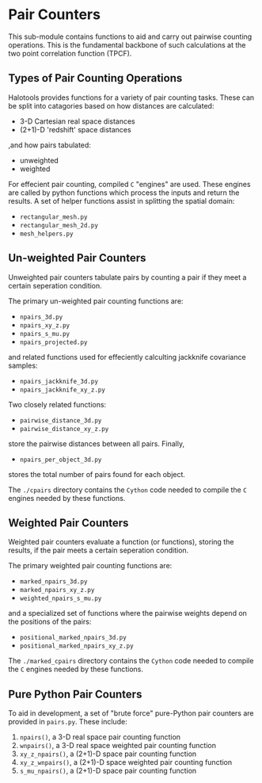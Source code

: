 # Pair Counters

This sub-module contains functions to aid and carry out pairwise counting operations.  This is the fundamental backbone of such calculations at the two point correlation function (TPCF).  


## Types of Pair Counting Operations

Halotools provides functions for a variety of pair counting tasks.  These can be split into catagories based on how distances are calculated:

-  3-D Cartesian real space distances
-  (2+1)-D 'redshift' space distances

,and how pairs tabulated:

-  unweighted
-  weighted

For effecient pair counting, compiled `C` "engines" are used.  These engines are called by python functions which process the inputs and return the results.  A set of helper functions assist in splitting the spatial domain:

-  `rectangular_mesh.py`
-  `rectangular_mesh_2d.py`
-  `mesh_helpers.py`


## Un-weighted Pair Counters

Unweighted pair counters tabulate pairs by counting a pair if they meet a certain seperation condition.

The primary un-weighted pair counting functions are:

-  `npairs_3d.py`
-  `npairs_xy_z.py`
-  `npairs_s_mu.py`
-  `npairs_projected.py`

and related functions used for effeciently calculting jackknife covariance samples:

-  `npairs_jackknife_3d.py`
-  `npairs_jackknife_xy_z.py`

Two closely related functions:

-  `pairwise_distance_3d.py` 
-  `pairwise_distance_xy_z.py`

store the pairwise distances between all pairs.  Finally, 

-  `npairs_per_object_3d.py`

stores the total number of pairs found for each object.  

The `./cpairs` directory contains the `Cython` code needed to compile the `C` engines needed by these functions.


## Weighted Pair Counters

Weighted pair counters evaluate a function (or functions), storing the results, if the pair meets a certain seperation condition. 

The primary weighted pair counting functions are:

-  `marked_npairs_3d.py`
-  `marked_npairs_xy_z.py`
-  `weighted_npairs_s_mu.py`

and a specialized set of functions where the pairwise weights depend on the positions of the pairs: 

-  `positional_marked_npairs_3d.py`
-  `positional_marked_npairs_xy_z.py`

The `./marked_cpairs` directory contains the `Cython` code needed to compile the `C` engines needed by these functions.


## Pure Python Pair Counters

To aid in development, a set of "brute force" pure-Python pair counters are provided in `pairs.py`.  These include:

1. `npairs()`, a 3-D real space pair counting function
2. `wnpairs()`, a 3-D real space weighted pair counting function
3. `xy_z_npairs()`, a (2+1)-D space pair counting function
4. `xy_z_wnpairs()`, a (2+1)-D space weighted pair counting function
5. `s_mu_npairs()`, a (2+1)-D space pair counting function 